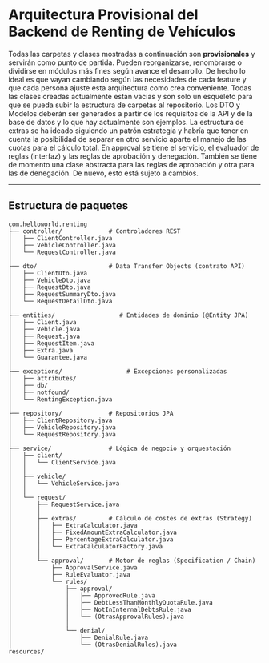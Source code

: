 # Arquitectura Provisional del Backend de Renting de Vehículos

Todas las carpetas y clases mostradas a continuación son **provisionales** y servirán como punto de partida.
Pueden reorganizarse, renombrarse o dividirse en módulos más fines según avance el desarrollo.
De hecho lo ideal es que vayan cambiando según las necesidades de cada feature y que cada persona ajuste esta
arquitectura como crea conveniente.
Todas las clases creadas actualmente están vacías y son solo un esqueleto para que se pueda subir la estructura de
carpetas al repositorio.
Los DTO y Modelos deberán ser generados a partir de los requisitos de la API y de la base de datos y lo que hay
actualmente son ejemplos.
La estructura de extras se ha ideado siguiendo un patrón estrategia y habría que tener en cuenta la posibilidad
de separar en otro servicio aparte el manejo de las cuotas para el cálculo total.
En approval se tiene el servicio, el evaluador de reglas (interfaz) y las reglas de aprobación y denegación. También se
tiene
de momento una clase abstracta para las reglas de aprobación y otra para las de denegación. De nuevo, esto está sujeto a
cambios.

---

## Estructura de paquetes

```text
com.helloworld.renting
├── controller/             # Controladores REST
│   ├── ClientController.java
│   ├── VehicleController.java
│   └── RequestController.java
│
├── dto/                    # Data Transfer Objects (contrato API)
│   ├── ClientDto.java
│   ├── VehicleDto.java
│   ├── RequestDto.java
│   ├── RequestSummaryDto.java
│   └── RequestDetailDto.java
│
├── entities/                  # Entidades de dominio (@Entity JPA)
│   ├── Client.java
│   ├── Vehicle.java
│   ├── Request.java
│   ├── RequestItem.java
│   ├── Extra.java
│   └── Guarantee.java
│
├── exceptions/                  # Excepciones personalizadas
│   ├── attributes/
│   ├── db/
│   ├── notfound/
│   └── RentingException.java
│
├── repository/             # Repositorios JPA
│   ├── ClientRepository.java
│   ├── VehicleRepository.java
│   └── RequestRepository.java
│
├── service/                # Lógica de negocio y orquestación
│   ├── client/
│   │   └── ClientService.java
│   │
│   ├── vehicle/
│   │   └── VehicleService.java
│   │
│   └── request/
│       ├── RequestService.java
│       │
│       ├── extras/         # Cálculo de costes de extras (Strategy)
│       │   ├── ExtraCalculator.java
│       │   ├── FixedAmountExtraCalculator.java
│       │   ├── PercentageExtraCalculator.java
│       │   └── ExtraCalculatorFactory.java
│       │
│       └── approval/       # Motor de reglas (Specification / Chain)
│           ├── ApprovalService.java
│           ├── RuleEvaluator.java
│           └── rules/
│               ├── approval/
│               │   ├── ApprovedRule.java
│               │   ├── DebtLessThanMonthlyQuotaRule.java
│               │   ├── NotInInternalDebtsRule.java
│               │   └── (OtrasApprovalRules).java
│               │
│               └── denial/
│                   ├── DenialRule.java
│                   └── (OtrasDenialRules).java
resources/
```

